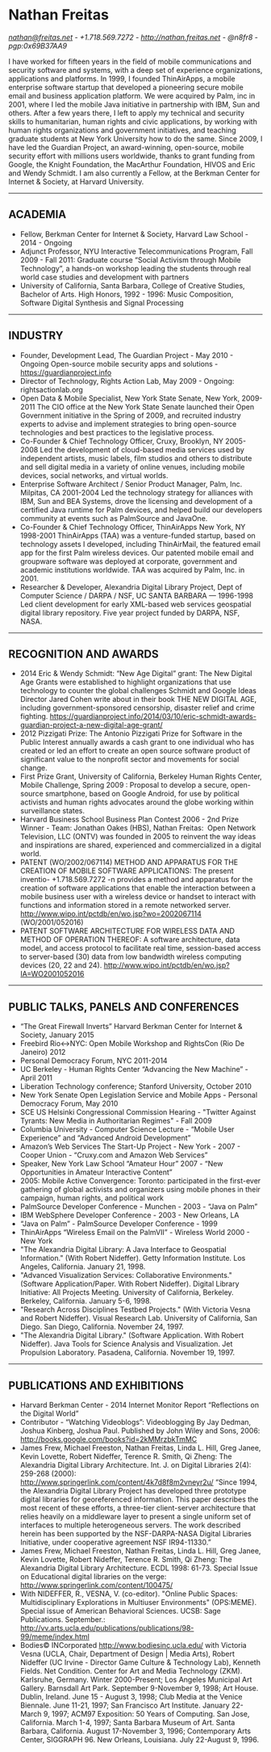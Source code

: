 # Nathan Freitas
*nathan@freitas.net - +1.718.569.7272 - http://nathan.freitas.net - @n8fr8 - pgp:0x69B37AA9*

I have worked for fifteen years in the field of mobile communications and security software and systems, with a deep set of experience organizations, applications and platforms. In 1999, I founded ThinAirApps, a mobile enterprise software startup that developed a pioneering secure mobile email and business application platform. We were acquired by Palm, inc in 2001, where I led the mobile Java initiative in partnership with IBM, Sun and others. After a few years there, I left to apply my technical and security skills to humanitarian, human rights and civic applications, by working with human rights organizations and government initiatives, and teaching graduate students at New York University how to do the same. Since 2009, I have led the Guardian Project, an award-winning, open-source, mobile security effort with millions users worldwide, thanks to grant funding from Google, the Knight Foundation, the MacArthur Foundation, HIVOS and Eric and Wendy Schmidt. I am also currently a Fellow, at the Berkman Center for Internet & Society, at Harvard University.

---

## ACADEMIA
* Fellow, Berkman Center for Internet & Society, Harvard Law School - 2014 - Ongoing
* Adjunct Professor, NYU Interactive Telecommunications Program, Fall 2009 - Fall 2011: Graduate course “Social Activism through Mobile Technology”, a hands-on workshop leading the students through real world case studies and development with partners
* University of California, Santa Barbara, College of Creative Studies, Bachelor of Arts.
High Honors, 1992 - 1996: Music Composition, Software Digital Synthesis and Signal Processing

---

## INDUSTRY
* Founder, Development Lead, The Guardian Project - May 2010 - Ongoing
Open-source mobile security apps and solutions - https://guardianproject.info
* Director of Technology, Rights Action Lab, May 2009 - Ongoing: rightsactionlab.org
* Open Data & Mobile Specialist, New York State Senate, New York, 2009-2011
The CIO office at the New York State Senate launched their Open Government initiative in the Spring of 2009, and recruited industry experts to advise and implement strategies to bring open-source technologies and best practices to the legislative process.
* Co-Founder & Chief Technology Officer, Cruxy, Brooklyn, NY 2005-2008
Led the development of cloud-based media services used by independent artists, music labels, film studios and others to distribute and sell digital media in a variety of online venues, including mobile devices, social networks, and virtual worlds.
* Enterprise Software Architect / Senior Product Manager, Palm, Inc. Milpitas, CA 2001-2004
Led the technology strategy for alliances with IBM, Sun and BEA Systems, drove the licensing and development of a certified Java runtime for Palm devices, and helped build our developers community at events such as PalmSource and JavaOne.
* Co-Founder & Chief Technology Officer, ThinAirApps New York, NY 1998-2001
ThinAirApps (TAA) was a venture-funded startup, based on technology assets I developed, including ThinAirMail, the featured email app for the first Palm wireless devices. Our patented mobile email and groupware software was deployed at corporate, government and academic institutions worldwide. TAA was acquired by Palm, Inc. in 2001. 
* Researcher & Developer, Alexandria Digital Library Project, Dept of Computer Science / DARPA / NSF, UC SANTA BARBARA — 1996-1998
Led client development for early XML-based web services geospatial digital library repository. Five year project funded by DARPA, NSF, NASA. 

---

## RECOGNITION AND AWARDS
* 2014 Eric & Wendy Schmidt: “New Age Digital” grant: The New Digital Age Grants were established to highlight organizations that use technology to counter the global challenges Schmidt and Google Ideas Director Jared Cohen write about in their book THE NEW DIGITAL AGE, including government-sponsored censorship, disaster relief and crime fighting. https://guardianproject.info/2014/03/10/eric-schmidt-awards-guardian-project-a-new-digital-age-grant/
* 2012 Pizzigati Prize: The Antonio Pizzigati Prize for Software in the Public Interest annually awards a cash grant to one individual who has created or led an effort to create an open source software product of significant value to the nonprofit sector and movements for social change.
* First Prize Grant, University of California, Berkeley Human Rights Center, Mobile Challenge, Spring 2009 : Proposal to develop a secure, open-source smartphone, based on Google Android, for use by political activists and human rights advocates around the globe working within surveillance states.
* Harvard Business School Business Plan Contest 2006 - 2nd Prize Winner - Team: Jonathan Oakes (HBS), Nathan Freitas:  Open Network Television, LLC (ONTV) was founded in 2005 to reinvent the way ideas and inspirations are shared, experienced and commercialized in a digital world.
* PATENT (WO/2002/067114) METHOD AND APPARATUS FOR THE CREATION OF MOBILE SOFTWARE APPLICATIONS: The present inventio- +1.718.569.7272 -n provides a method and apparatus for the creation of software applications that enable the interaction between a mobile business user with a wireless device or handset to interact with functions and information stored in a remote networked server. http://www.wipo.int/pctdb/en/wo.jsp?wo=2002067114   (WO/2001/052016) 
* PATENT SOFTWARE ARCHITECTURE FOR WIRELESS DATA AND METHOD OF OPERATION THEREOF: A software architecture, data model, and access protocol to facilitate real time, session-based access to server-based (30) data from low bandwidth wireless computing devices (20, 22 and 24). http://www.wipo.int/pctdb/en/wo.jsp?IA=WO2001052016

---

## PUBLIC TALKS, PANELS AND CONFERENCES
* “The Great Firewall Inverts” Harvard Berkman Center for Internet & Society, January 2015
* Freebird Rio<->NYC: Open Mobile Workshop and RightsCon (Rio De Janeiro) 2012
* Personal Democracy Forum, NYC 2011-2014
* UC Berkeley - Human Rights Center “Advancing the New Machine” - April 2011
* Liberation Technology conference; Stanford University, October 2010
* New York Senate Open Legislation Service and Mobile Apps - Personal Democracy Forum, May 2010
* SCE US Helsinki Congressional Commission Hearing - "Twitter Against Tyrants: New Media in Authoritarian Regimes" - Fall 2009
* Columbia University - Computer Science Lecture - “Mobile User Experience” and “Advanced Android Development” 
* Amazon’s Web Services The Start-Up Project - New York - 2007 - Cooper Union - “Cruxy.com and Amazon Web Services”
* Speaker, New York Law School “Amateur Hour” 2007 - “New Opportunities in Amateur Interactive Content”
* 2005: Mobile Active Convergence: Toronto: participated in the first-ever gathering of global activists and organizers using mobile phones in their campaign, human rights, and political work
* PalmSource Developer Conference - Munchen - 2003 - “Java on Palm”
* IBM WebSphere Developer Conference - 2003 - New Orleans, LA
* “Java on Palm” - PalmSource Developer Conference - 1999 
* ThinAirApps “Wireless Email on the PalmVII” - Wireless World 2000 - New York 
* "The Alexandria Digital Library: A Java Interface to Geospatial Information." (With Robert Nideffer). Getty Information Institute. Los Angeles, California. January 21, 1998.
* "Advanced Visualization Services: Collaborative Environments." (Software Application/Paper. With Robert Nideffer). Digital Library Initiative: All Projects Meeting. University of California, Berkeley. Berkeley, California. January 5-6, 1998.
* "Research Across Disciplines Testbed Projects." (With Victoria Vesna and Robert Nideffer). Visual Research Lab. University of California, San Diego. San Diego, California. November 24, 1997.
* "The Alexandria Digital Library." (Software Application. With Robert Nideffer). Java Tools for Science Analysis and Visualization. Jet Propulsion Laboratory. Pasadena, California. November 19, 1997.

---

## PUBLICATIONS AND EXHIBITIONS
* Harvard Berkman Center - 2014 Internet Monitor Report “Reflections on the Digital World”
* Contributor - “Watching Videoblogs”: Videoblogging By Jay Dedman, Joshua Kinberg, Joshua Paul. Published by John Wiley and Sons, 2006: http://books.google.com/books?id=2kMMrzbkTmMC
* James Frew, Michael Freeston, Nathan Freitas, Linda L. Hill, Greg Janee, Kevin Lovette, Robert Nideffer, Terence R. Smith, Qi Zheng: The Alexandria Digital Library Architecture. Int. J. on Digital Libraries 2(4): 259-268 (2000): http://www.springerlink.com/content/4k7d8f8m2vneyr2u/
“Since 1994, the Alexandria Digital Library Project has developed three prototype digital libraries for georeferenced information. This paper describes the most recent of these efforts, a three-tier client-server architecture that relies heavily on a middleware layer to present a single uniform set of interfaces to multiple heterogeneous servers. The work described herein has been supported by the NSF-DARPA-NASA Digital Libraries Initiative, under cooperative agreement NSF IR94-11330.”
* James Frew, Michael Freeston, Nathan Freitas, Linda L. Hill, Greg Janee, Kevin Lovette, Robert Nideffer, Terence R. Smith, Qi Zheng: The Alexandria Digital Library Architecture. ECDL 1998: 61-73. Special Issue on Educational digital libraries on the verge: http://www.springerlink.com/content/100475/
* With NIDEFFER, R., VESNA, V. (co-editor). "Online Public Spaces: Multidisciplinary Explorations in Multiuser Environments" (OPS:MEME). Special issue of American Behavioral Sciences. UCSB: Sage Publications. September.: http://vv.arts.ucla.edu/publications/publications/98-99/meme/index.html 
* Bodies© INCorporated http://www.bodiesinc.ucla.edu/  with Victoria Vesna (UCLA, Chair, Department of Design | Media Arts), Robert Nideffer (UC Irvine - Director Game Culture & Technology Lab), Kenneth Fields. Net Condition. Center for Art and Media Technology (ZKM). Karlsruhe, Germany. Winter 2000-Present; Los Angeles Municipal Art Gallery. Barnsdall Art Park. September 9-November 9, 1998; Art House. Dublin, Ireland. June 15 - August 3, 1998; Club Media at the Venice Biennale. June 11-21, 1997; San Francisco Art Institute. January 22-March 9, 1997; ACM97 Exposition: 50 Years of Computing. San Jose, California. March 1-4, 1997; Santa Barbara Museum of Art. Santa Barbara, California. August 17-November 3, 1996; Contemporary Arts Center, SIGGRAPH 96. New Orleans, Louisiana. July 22-August 9, 1996.

